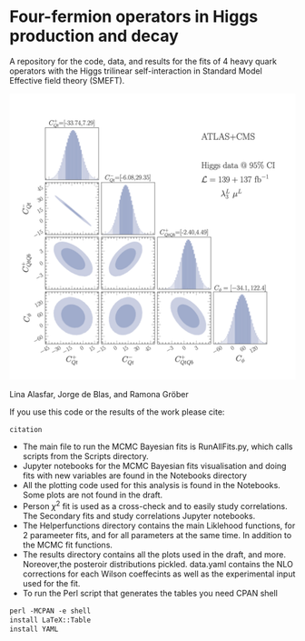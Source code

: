 # Four-fermion operators in Higgs production and decay

A repository for the code, data, and results for the fits of 4 heavy quark operators with the Higgs trilinear self-interaction in Standard Model Effective field theory (SMEFT). 

![Plot](./results/plots/head.png)

Lina Alasfar, Jorge de Blas, and Ramona Gröber  


If you use this code or the results of the work please cite:  

```
citation
```
- The main file to run the MCMC Bayesian fits is RunAllFits.py, which calls scripts from the Scripts directory. 
-  Jupyter notebooks for the MCMC Bayesian fits visualisation and doing fits with new variables are found in the Notebooks directory
- All the plotting code used for this analysis is found in the Notebooks. Some plots are not found in the draft.
- Person $\chi^2$ fit is used as a cross-check and to easily study correlations. The Secondary fits and study correlations Jupyter notebooks.
- The Helperfunctions directory contains the main Liklehood functions, for 2 parameeter fits, and for all parameters at the same time. In addition to the MCMC fit functions. 
- The results directory contains all the plots used in the draft, and more. Noreover,the posteroir distributions pickled. data.yaml contains the NLO corrections for each Wilson coeffecints as well as the experimental input used for the fit. 
- To run the Perl script that generates the tables you need CPAN shell 

```
perl -MCPAN -e shell
install LaTeX::Table
install YAML
```
